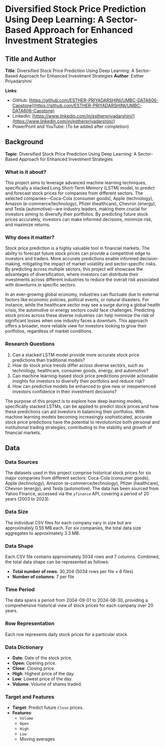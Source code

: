 # Diversified Stock Price Prediction Using Deep Learning: A Sector-Based Approach for Enhanced Investment Strategies

## Title and Author
**Title**: Diversified Stock Price Prediction Using Deep Learning: A Sector-Based Approach for Enhanced Investment Strategies
**Author**: Esther Priyadarshini  

**Links**:
- GitHub: [https://github.com/ESTHER-PRIYADARSHINI/UMBC-DATA606-Capstone](https://github.com/ESTHER-PRIYADARSHINI/UMBC-DATA606-Capstone)
- LinkedIn: [https://www.linkedin.com/in/estherpriyadarshini/](https://www.linkedin.com/in/estherpriyadarshini/)
- PowerPoint and YouTube: (To be added after completion)

## Background
**Topic**: Diversified Stock Price Prediction Using Deep Learning: A Sector-Based Approach for Enhanced Investment Strategies

### What is it about?
This project aims to leverage advanced machine learning techniques, specifically a stacked Long Short-Term Memory (LSTM) model, to predict and forecast stock prices for companies from different sectors. The selected companies—Coca-Cola (consumer goods), Apple (technology), Amazon (e-commerce/technology), Pfizer (healthcare), Chevron (energy), and Tesla (automotive)—are industry leaders, making them crucial for investors aiming to diversify their portfolios. By predicting future stock prices accurately, investors can make informed decisions, minimize risk, and maximize returns.

### Why does it matter?
Stock price prediction is a highly valuable tool in financial markets. The ability to forecast future stock prices can provide a competitive edge to investors and traders. More accurate predictions enable informed decision-making, mitigating the impact of market volatility and sector-specific risks. By predicting across multiple sectors, this project will showcase the advantages of diversification, where investors can distribute their investments across different industries to reduce the overall risk associated with downturns in specific sectors.

In an ever-growing global economy, industries can fluctuate due to external factors like economic policies, political events, or natural disasters. For instance, while the healthcare sector may see a surge during a global health crisis, the automotive or energy sectors could face challenges. Predicting stock prices across these diverse industries can help minimize the risk of significant losses when one industry faces a downturn. This approach offers a broader, more reliable view for investors looking to grow their portfolios, regardless of market conditions.

### Research Questions
1. Can a stacked LSTM model provide more accurate stock price predictions than traditional models?
2. How do stock price trends differ across diverse sectors, such as technology, healthcare, consumer goods, energy, and automotive?
3. Can machine learning-based stock price predictions provide actionable insights for investors to diversify their portfolios and reduce risk?
4. How can predictive models be enhanced to give new or inexperienced investors confidence in their investment decisions?

The purpose of this project is to explore how deep learning models, specifically stacked LSTMs, can be applied to predict stock prices and how these predictions can aid investors in balancing their portfolios. With machine learning models becoming increasingly sophisticated, accurate stock price predictions have the potential to revolutionize both personal and institutional trading strategies, contributing to the stability and growth of financial markets.

## Data

### Data Sources
The datasets used in this project comprise historical stock prices for six major companies from different sectors: Coca-Cola (consumer goods), Apple (technology), Amazon (e-commerce/technology), Pfizer (healthcare), Chevron (energy), and Tesla (automotive). The data has been sourced from Yahoo Finance, accessed via the `yfinance` API, covering a period of 20 years (2003 to 2023).

### Data Size
The individual CSV files for each company vary in size but are approximately 0.55 MB each. For six companies, the total data size aggregates to approximately 3.3 MB.

### Data Shape
Each CSV file contains approximately 5034 rows and 7 columns. Combined, the total data shape can be represented as follows:
- **Total number of rows**: 30,204 (5034 rows per file × 6 files)
- **Number of columns**: 7 per file

### Time Period
The data spans a period from 2004-09-01 to 2024-08-30, providing a comprehensive historical view of stock prices for each company over 20 years.

### Row Representation
Each row represents daily stock prices for a particular stock.

### Data Dictionary
- **Date**: Date of the stock price.
- **Open**: Opening price.
- **Close**: Closing price.
- **High**: Highest price of the day.
- **Low**: Lowest price of the day.
- **Volume**: Volume of shares traded.

### Target and Features
- **Target**: Predict future `Close` prices.
- **Features**: 
  - `Volume`
  - `Open`
  - `High`
  - `Low`
  - Moving averages
